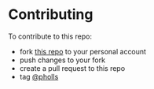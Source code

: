 # Contributing

To contribute to this repo:

* fork [this repo](https://github.com/pholls/weathrcheckr) to your personal account
* push changes to your fork
* create a pull request to this repo
* tag [@pholls](https://github.com/pholls)
